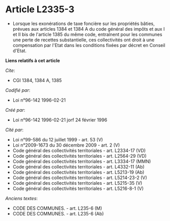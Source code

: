 # Article L2335-3

- Lorsque les exonérations de taxe foncière sur les propriétés bâties, prévues aux articles 1384 et 1384 A du code général
des impôts et aux I et II bis de l'article 1385 du même code, entraînent pour les communes une perte de recettes
substantielle, ces collectivités ont droit à une compensation par l'Etat dans les conditions fixées par décret en Conseil
d'Etat.

**Liens relatifs à cet article**

_Cite_:

  - CGI 1384, 1384 A, 1385

_Codifié par_:

  - Loi n°96-142 1996-02-21

_Créé par_:

  - Loi n°96-142 1996-02-21 jorf 24 février 1996

_Cité par_:

  - Loi n°99-586 du 12 juillet 1999 - art. 53 (V)
  - Loi n°2009-1673 du 30 décembre 2009 - art. 2 (V)
  - Code général des collectivités territoriales - art. L2334-17 (VD)
  - Code général des collectivités territoriales - art. L2564-29 (VD)
  - Code général des collectivités territoriales - art. L3334-17 (MMN)
  - Code général des collectivités territoriales - art. L4332-11 (Ab)
  - Code général des collectivités territoriales - art. L5213-19 (Ab)
  - Code général des collectivités territoriales - art. L5214-23-2 (V)
  - Code général des collectivités territoriales - art. L5215-35 (V)
  - Code général des collectivités territoriales - art. L5216-8-1 (V)

_Anciens textes_:

  - CODE DES COMMUNES. - art. L235-6 (M)
  - CODE DES COMMUNES. - art. L235-6 (Ab)
